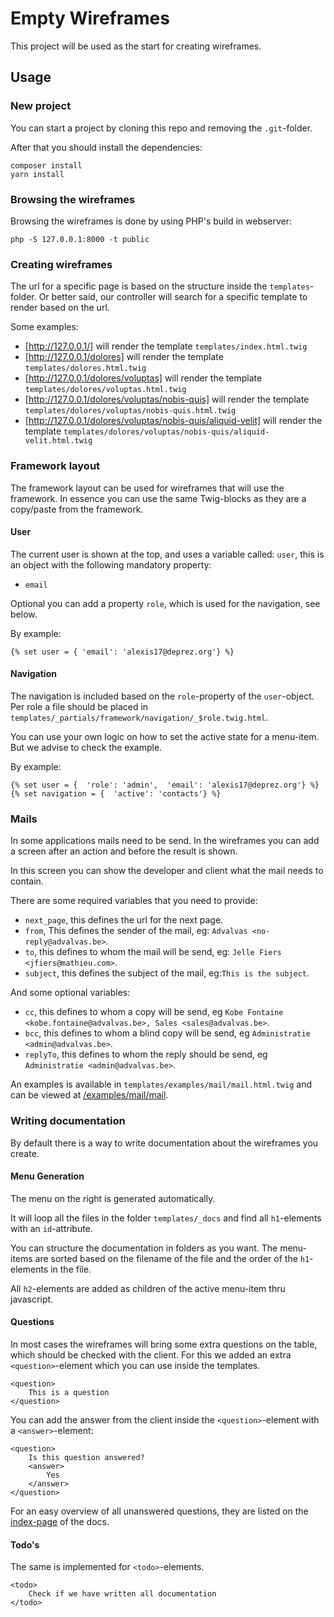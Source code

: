 # Empty Wireframes

This project will be used as the start for creating wireframes.

## Usage

### New project

You can start a project by cloning this repo and removing the `.git`-folder. 

After that you should install the dependencies:

    composer install
    yarn install


### Browsing the wireframes

Browsing the wireframes is done by using PHP's build in webserver:

    php -S 127.0.0.1:8000 -t public

### Creating wireframes

The url for a specific page is based on the structure inside the `templates`-folder. Or better said, our controller
will search for a specific template to render based on the url.

Some examples:

* [http://127.0.0.1/] will render the template `templates/index.html.twig`
* [http://127.0.0.1/dolores] will render the template `templates/dolores.html.twig`
* [http://127.0.0.1/dolores/voluptas] will render the template `templates/dolores/voluptas.html.twig`
* [http://127.0.0.1/dolores/voluptas/nobis-quis] will render the template `templates/dolores/voluptas/nobis-quis.html.twig`
* [http://127.0.0.1/dolores/voluptas/nobis-quis/aliquid-velit] will render the template `templates/dolores/voluptas/nobis-quis/aliquid-velit.html.twig`


### Framework layout

The framework layout can be used for wireframes that will use the framework. In essence you can use the same Twig-blocks 
as they are a copy/paste from the framework.

#### User

The current user is shown at the top, and uses a variable called: `user`, this is an object with the following mandatory
property:

* `email`

Optional you can add a property `role`, which is used for the navigation, see below.

By example:

    {% set user = { 'email': 'alexis17@deprez.org'} %}

#### Navigation

The navigation is included based on the `role`-property of the `user`-object. Per role a file should be placed in 
`templates/_partials/framework/navigation/_$role.twig.html`.

You can use your own logic on how to set the active state for a menu-item. But we advise to check the example.

By example:

    {% set user = {  'role': 'admin',  'email': 'alexis17@deprez.org'} %}
    {% set navigation = {  'active': 'contacts'} %}

### Mails

In some applications mails need to be send. In the wireframes you can add a screen after an action and before the
result is shown.

In this screen you can show the developer and client what the mail needs to contain.

There are some required variables that you need to provide:

* `next_page`, this defines the url for the next page.
* `from`, This defines the sender of the mail, eg: `Advalvas <no-reply@advalvas.be>`.
* `to`, this defines to whom the mail will be send, eg: `Jelle Fiers <jfiers@mathieu.com>`.
* `subject`, this defines the subject of the mail, eg:`This is the subject`.

And some optional variables:

* `cc`, this defines to whom a copy will be send, eg `Kobe Fontaine <kobe.fontaine@advalvas.be>, Sales <sales@advalvas.be>`.
* `bcc`, this defines to whom a blind copy will be send, eg `Administratie <admin@advalvas.be>`.
* `replyTo`, this defines to whom the reply should be send, eg `Administratie <admin@advalvas.be>`.

An examples is available in `templates/examples/mail/mail.html.twig` and can be viewed at 
[/examples/mail/mail](/examples/mail/mail).

### Writing documentation

By default there is a way to write documentation about the wireframes you create. 

#### Menu Generation

The menu on the right is generated automatically.

It will loop all the files in the folder `templates/_docs` and find all `h1`-elements with an `id`-attribute.

You can structure the documentation in folders as you want. The menu-items are sorted based on the filename of the file 
and the order of the `h1`-elements in the file.

All `h2`-elements are added as children of the active menu-item thru javascript.


#### Questions
 
In most cases the wireframes will bring some extra questions on the table, which should be checked with the client. For
this we added an extra `<question>`-element which you can use inside the templates.

    <question>
        This is a question
    </question>

You can add the answer from the client inside the `<question>`-element with a `<answer>`-element:

    <question>
        Is this question answered?
        <answer>
            Yes
        </answer>
    </question>


For an easy overview of all unanswered questions, they are listed on the [index-page](/_docs) of the docs.

#### Todo's

The same is implemented for `<todo>`-elements.

    <todo>
        Check if we have written all documentation
    </todo>
